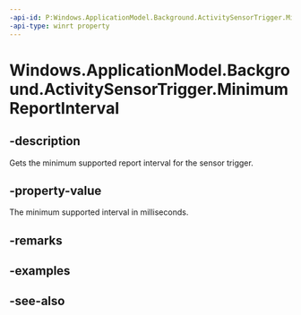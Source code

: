 ----api-id: P:Windows.ApplicationModel.Background.ActivitySensorTrigger.MinimumReportInterval
-api-type: winrt property
---<!-- Property syntaxpublic uint MinimumReportInterval { get; }--># Windows.ApplicationModel.Background.ActivitySensorTrigger.MinimumReportInterval## -descriptionGets the minimum supported report interval for the sensor trigger.## -property-valueThe minimum supported interval in milliseconds.## -remarks## -examples## -see-also